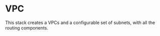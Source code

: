 # VPC

This stack creates a VPCs and a configurable set of subnets, with all the routing components.

